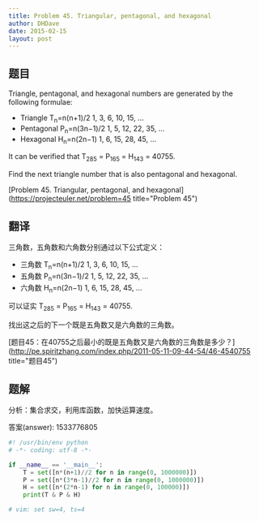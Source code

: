 ```yaml
---
title: Problem 45. Triangular, pentagonal, and hexagonal
author: DHDave
date: 2015-02-15
layout: post
---
```


## 题目

Triangle, pentagonal, and hexagonal numbers are generated by the following formulae:

+ Triangle        T<sub>n</sub>=n(n+1)/2         1, 3, 6, 10, 15, ...
+ Pentagonal      P<sub>n</sub>=n(3n−1)/2        1, 5, 12, 22, 35, ...
+ Hexagonal       H<sub>n</sub>=n(2n−1)          1, 6, 15, 28, 45, ...

<!--more-->
It can be verified that T<sub>285</sub> = P<sub>165</sub> = H<sub>143</sub> = 40755.

Find the next triangle number that is also pentagonal and hexagonal.

[Problem 45. Triangular, pentagonal, and hexagonal](https://projecteuler.net/problem=45 title="Problem 45")

## 翻译

三角数，五角数和六角数分别通过以下公式定义：

+ 三角数         T<sub>n</sub>=n(n+1)/2         1, 3, 6, 10, 15, ...
+ 五角数         P<sub>n</sub>=n(3n−1)/2        1, 5, 12, 22, 35, ...
+ 六角数         H<sub>n</sub>=n(2n−1)          1, 6, 15, 28, 45, ...

可以证实 T<sub>285</sub> = P<sub>165</sub> = H<sub>143</sub> = 40755.

找出这之后的下一个既是五角数又是六角数的三角数。

[题目45：在40755之后最小的既是五角数又是六角数的三角数是多少？](http://pe.spiritzhang.com/index.php/2011-05-11-09-44-54/46-4540755 title="题目45")

## 题解

分析：集合求交，利用库函数，加快运算速度。

答案(answer): 1533776805

```python
#! /usr/bin/env python
# -*- coding: utf-8 -*-

if __name__ == '__main__':
    T = set([n*(n+1)//2 for n in range(0, 1000000)])
    P = set([n*(3*n-1)//2 for n in range(0, 1000000)])
    H = set([n*(2*n-1) for n in range(0, 100000)])
    print(T & P & H)

# vim: set sw=4, ts=4
```
